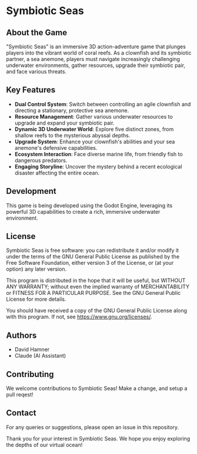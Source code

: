 # Symbiotic Seas

## About the Game

"Symbiotic Seas" is an immersive 3D action-adventure game that plunges players into the vibrant world of coral reefs. As a clownfish and its symbiotic partner, a sea anemone, players must navigate increasingly challenging underwater environments, gather resources, upgrade their symbiotic pair, and face various threats.

## Key Features

- **Dual Control System**: Switch between controlling an agile clownfish and directing a stationary, protective sea anemone.
- **Resource Management**: Gather various underwater resources to upgrade and expand your symbiotic pair.
- **Dynamic 3D Underwater World**: Explore five distinct zones, from shallow reefs to the mysterious abyssal depths.
- **Upgrade System**: Enhance your clownfish's abilities and your sea anemone's defensive capabilities.
- **Ecosystem Interaction**: Face diverse marine life, from friendly fish to dangerous predators.
- **Engaging Storyline**: Uncover the mystery behind a recent ecological disaster affecting the entire ocean.

## Development

This game is being developed using the Godot Engine, leveraging its powerful 3D capabilities to create a rich, immersive underwater environment.

## License

Symbiotic Seas is free software: you can redistribute it and/or modify it under the terms of the GNU General Public License as published by the Free Software Foundation, either version 3 of the License, or (at your option) any later version.

This program is distributed in the hope that it will be useful, but WITHOUT ANY WARRANTY; without even the implied warranty of MERCHANTABILITY or FITNESS FOR A PARTICULAR PURPOSE. See the GNU General Public License for more details.

You should have received a copy of the GNU General Public License along with this program. If not, see <https://www.gnu.org/licenses/>.

## Authors

- David Hamner
- Claude (AI Assistant)

## Contributing

We welcome contributions to Symbiotic Seas! Make a change, and setup a pull reqest! 

## Contact

For any queries or suggestions, please open an issue in this repository.

Thank you for your interest in Symbiotic Seas. We hope you enjoy exploring the depths of our virtual ocean!
